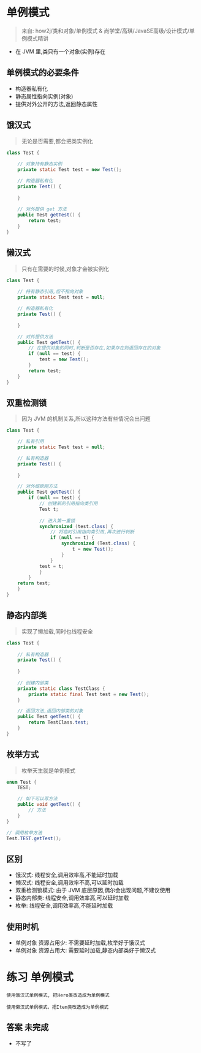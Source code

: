 # 单例模式
> 来自: how2j/类和对象/单例模式 & 尚学堂/高琪/JavaSE高级/设计模式/单例模式精讲

* 在 JVM 里,类只有一个对象(实例)存在

## 单例模式的必要条件

* 构造器私有化
* 静态属性指向实例(对象)
* 提供对外公开的方法,返回静态属性

## 饿汉式
> 无论是否需要,都会把类实例化

```java
class Test {
    
    // 对象持有静态实例
    private static Test test = new Test();

    // 构造器私有化
    private Test() {
    
    }
    
    // 对外提供 get 方法
    public Test getTest() {
        return test;
    }
}
```

## 懒汉式
> 只有在需要的时候,对象才会被实例化

```java
class Test {
    
    // 持有静态引用,但不指向对象
    private static Test test = null;

    // 构造器私有化
    private Test() {
    
    }

    // 对外提供方法
    public Test getTest() {
        // 在提供对象的同时,判断是否存在,如果存在则返回存在的对象
        if (null == test) {
            test = new Test();
        }
        return test;
    }
}
```

## 双重检测锁
> 因为 JVM 的机制关系,所以这种方法有些情况会出问题

```java
class Test {

    // 私有引用
    private static Test test = null;

    // 私有构造器
    private Test() {
    
    }

    // 对外缇欧刚方法
    public Test getTest() {
        if (null == test) {
            // 创建新的引用指向类引用
            Test t;
            
            // 进入第一重锁
            synchronized (test.class) {
                // 将临时引用指向类引用,再次进行判断
                if (null == t) {
                    synchronized (Test.class) {
                        t = new Test();
                    }
                }
            test = t;
            }
        }
    return test;
    }
}
```

## 静态内部类
> 实现了懒加载,同时也线程安全

```java
class Test {
    
    // 私有构造器
    private Test() {
    
    }
    
    // 创建内部类
    private static class TestClass {
        private static final Test test = new Test();
    }

    // 返回方法,返回内部类的对象
    public Test getTest() {
        return TestClass.test;
    }
}
```

## 枚举方式
> 枚举天生就是单例模式

```java
enum Test {
    TEST;

    // 如下可以写方法
    public void getTest() {
        // 方法
    }
}
```
```java
// 调用枚举方法
Test.TEST.getTest();
```

## 区别

* 饿汉式: 线程安全,调用效率高,不能延时加载
* 懒汉式: 线程安全,调用效率不高,可以延时加载
* 双重检测锁模式: 由于 JVM 底层原因,偶尔会出现问题,不建议使用
* 静态内部类: 线程安全,调用效率高,可以延时加载
* 枚举: 线程安全,调用效率高,不能延时加载

## 使用时机

* 单例对象 资源占用少: 不需要延时加载,枚举好于饿汉式
* 单例对象 资源占用大: 需要延时加载,静态内部类好于懒汉式

# 练习 单例模式
```text
使用饿汉式单例模式, 把Hero类改造成为单例模式

使用懒汉式单例模式，把Item类改造成为单例模式 
```

## 答案 未完成

* 不写了